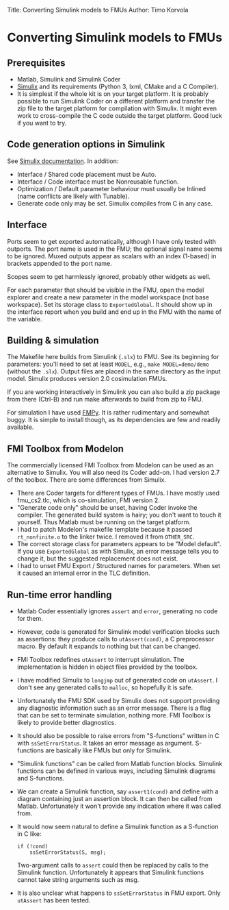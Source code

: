 Title: Converting Simulink models to FMUs
Author: Timo Korvola

# Converting Simulink models to FMUs

## Prerequisites

- Matlab, Simulink and Simulink Coder
- [Simulix][] and its requirements (Python 3, lxml, CMake and a C
  Compiler).
- It is simplest if the whole kit is on your target platform.  It is
  probably possible to run Simulink Coder on a different platform and
  transfer the zip file to the target platform for compilation with
  Simulix.  It might even work to cross-compile the C code outside the
  target platform.  Good luck if you want to try.

[Simulix]: https://github.com/Kvixen/Simulix

## Code generation options in Simulink

See [Simulix documentation][Simulix].  In addition:

- Interface / Shared code placement must be Auto.
- Interface / Code interface must be Nonreusable function.
- Optimization / Default parameter behaviour must usually be Inlined
  (name conflicts are likely with Tunable).
- Generate code only may be set.  Simulix compiles from C in any case.

## Interface

Ports seem to get exported automatically, although I have only tested
with outports.  The port name is used in the FMU; the optional
signal name seems to be ignored.  Muxed outputs appear as scalars
with an index (1-based) in brackets appended to the port name.

Scopes seem to get harmlessly ignored, probably other widgets as well.

For each parameter that should be visible in the FMU, open the model
explorer and create a new parameter in the model workspace (not base
workspace).  Set its storage class to `ExportedGlobal`.  It should
show up in the interface report when you build and end up in the FMU
with the name of the variable.

## Building & simulation

The Makefile here builds from Simulink (`.slx`) to FMU.  See its
beginning for parameters: you'll need to set at least `MODEL`, e.g.,
`make MODEL=demo/demo` (without the `.slx`).  Output files are placed
in the same directory as the input model.  Simulix produces version
2.0 cosimulation FMUs.

If you are working interactively in Simulink you can also build a zip
package from there (Ctrl-B) and run make afterwards to build from zip
to FMU.

For simulation I have used [FMPy][].  It is rather rudimentary and
somewhat buggy.  It is simple to install though, as its dependencies
are few and readily available.

[FMPy]: https://github.com/CATIA-Systems/FMPy

## FMI Toolbox from Modelon

The commercially licensed FMI Toolbox from Modelon can be used as an
alternative to Simulix.  You will also need its Coder add-on.  I had
version 2.7 of the toolbox.  There are some differences from Simulix.

- There are Coder targets for different types of FMUs.  I have mostly
  used fmu_cs2.tlc, which is co-simulation, FMI version 2.
- "Generate code only" should be unset, having Coder invoke the
  compiler.  The generated build system is hairy; you don't want to
  touch it yourself.  Thus Matlab must be running on the target
  platform.
- I had to patch Modelon's makefile template because it passed
  `rt_nonfinite.o` to the linker twice.  I removed it from
  `OTHER_SRC`.
- The correct storage class for parameters appears to be "Model
  default".  If you use `ExportedGlobal` as with Simulix, an error
  message tells you to change it, but the suggested replacement does
  not exist.
- I had to unset FMU Export / Structured names for parameters.  When
  set it caused an internal error in the TLC definition.

## Run-time error handling

- Matlab Coder essentially ignores `assert` and `error`, generating no
  code for them.
- However, code is generated for Simulink model verification blocks
  such as assertions: they produce calls to `utAssert(cond)`, a C
  preprocessor macro.  By default it expands to nothing but that can
  be changed.
- FMI Toolbox redefines `utAssert` to interrupt simulation.  The
  implementation is hidden in object files provided by the toolbox.
- I have modified Simulix to `longjmp` out of generated code on
  `utAssert`.  I don't see any generated calls to `malloc`, so
  hopefully it is safe.
- Unfortunately the FMU SDK used by Simulix does not support providing
  any diagnostic information such as an error message.  There is a
  flag that can be set to terminate simulation, nothing more.  FMI
  Toolbox is likely to provide better diagnostics.
- It should also be possible to raise errors from "S-functions"
  written in C with `ssSetErrorStatus`.  It takes an error message as
  argument.  S-functions are basically like FMUs but only for
  Simulink.
- "Simulink functions" can be called from Matlab function
  blocks.  Simulink functions can be defined in various ways,
  including Simulink diagrams and S-functions.
- We can create a Simulink function, say `assert1(cond)` and define
  with a diagram containing just an assertion block.  It can then be
  called from Matlab.  Unfortunately it won't provide any indication
  where it was called from.
-   It would now seem natural to define a Simulink function as a
    S-function in C like:

        if (!cond)
            ssSetErrorStatus(S, msg);

    Two-argument calls to `assert` could then be replaced by calls to
    the Simulink function.  Unfortunately it appears that Simulink
    functions cannot take string arguments such as msg.
- It is also unclear what happens to `ssSetErrorStatus` in FMU
  export.  Only `utAssert` has been tested.
